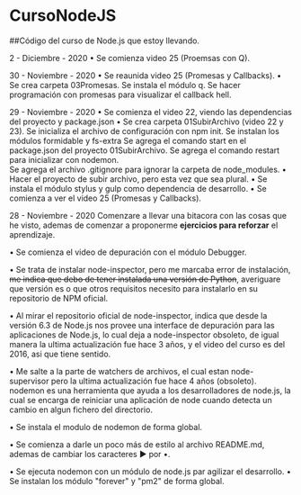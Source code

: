 # CursoNodeJS
##Código del curso de Node.js que estoy llevando.

 2 - Diciembre - 2020
• Se comienza video 25 (Proemsas con Q).

30 - Noviembre - 2020
• Se reaunida video 25 (Promesas y Callbacks).
• Se crea carpeta 03Promesas.
  Se instala el módulo q.
  Se hacer programación con promesas para visualizar el callback hell.

29 - Noviembre - 2020
• Se comienza el video 22, viendo las dependencias del proyecto y package.json
• Se crea carpeta 01SubirArchivo (video 22 y 23).
  Se inicializa el archivo de configuración con npm init.
  Se instalan los módulos formidable y fs-extra
  Se agrega el comando start en el package.json del proyecto 01SubirArchivo.
  Se agrega el comando restart para inicializar con nodemon.  
  Se agrega el archivo .gitignore para ignorar la carpeta de node_modules.
• Hacer el proyecto de subir archivo, pero esta vez que sea plural.
• Se instala el módulo stylus y gulp como dependencia de desarrollo.
• Se comienza a ver el video 25 (Promesas y Callbacks).

28 - Noviembre - 2020
Comenzare a llevar una bitacora con las cosas que he visto, ademas
de comenzar a proponerme **ejercicios para reforzar** el aprendizaje.

• Se comienza el video de depuración con el módulo Debugger.

• Se trata de instalar node-inspector, pero me marcaba error de instalación,
    ~~me indica que debo de tener instalada una versión de Python~~,
    averiguare que versión es o que otros requisitos necesito para
    instalarlo en su repositorio de NPM oficial.

• Al mirar el repositorio oficial de node-inspector, indica que desde la
    versión 6.3 de Node.js nos provee una interface de depuración para
    las aplicaciones de Node.js, lo cual deja a node-inspector obsoleto,
    de igual manera la ultima actualización fue hace 3 años, y el video
    del curso es del 2016, asi que tiene sentido.

• Me salte a la parte de watchers de archivos, el cual estan
  node-supervisor pero la ultima actualización fue hace 4 años (obsoleto).
  nodemon es una herramienta que ayuda a los desarrolladores de node.js,
  la cual se encarga de reiniciar una aplicación de node cuando detecta
  un cambio en algun fichero del directorio.

• Se instala el modulo de nodemon de forma global.

• Se comienza a darle un poco más de estilo al archivo README.md, ademas
  de cambiar los caracteres ► por •.

• Se ejecuta nodemon con un módulo de node.js par agilizar el desarrollo.
• Se instalan los módulo "forever" y "pm2" de forma global.



